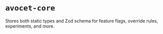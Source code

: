 # `avocet-core`

Stores both static types and Zod schema for feature flags, override rules, experiments, and more.
